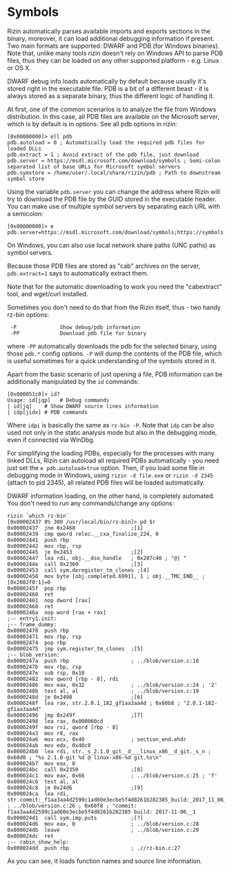 # Symbols

Rizin automatically parses available imports and exports sections in the binary,
moreover, it can load additional debugging information if present.
Two main formats are supported: DWARF and PDB (for Windows binaries).
Note that, unlike many tools rizin doesn't rely on Windows API to parse
PDB files, thus they can be loaded on any other supported platform - e.g.
Linux or OS X.

DWARF debug info loads automatically by default because usually it's stored
right in the executable file. PDB is a bit of a different beast - it is always
stored as a separate binary, thus the different logic of handling it.

At first, one of the common scenarios is to analyze the file from Windows distribution.
In this case, all PDB files are available on the Microsoft server, which is by default
is in options. See all pdb options in rizin:

```
[0x00000000]> ell pdb
pdb.autoload = 0 ; Automatically load the required pdb files for loaded DLLs
pdb.extract = 1 ; Avoid extract of the pdb file, just download
pdb.server = https://msdl.microsoft.com/download/symbols ; Semi-colon separated list of base URLs for Microsoft symbol servers
pdb.symstore = /home/user/.local/share/rizin/pdb ; Path to downstream symbol store
```

Using the variable `pdb.server` you can change the address where Rizin will try to
download the PDB file by the GUID stored in the executable header.
You can make use of multiple symbol servers by separating each URL with a semicolon:

```
[0x00000000]> e pdb.server=https://msdl.microsoft.com/download/symbols;https://symbols.mozilla.org/
```

On Windows,  you can also use local network share paths (UNC paths) as symbol servers.

Because those PDB files are stored as "cab" archives on the server, `pdb.extract=1`
says to automatically extract them.

Note that for the automatic downloading to work you need the "cabextract" tool, and wget/curl installed.

Sometimes you don't need to do that from the Rizin itself, thus - two handy rz-bin options:

```
 -P              Show debug/pdb information
 -PP             Download pdb file for binary
```

where `-PP` automatically downloads the pdb for the selected binary, using those
`pdb.*` config options. `-P` will dump the contents of the PDB file, which is useful
sometimes for a quick understanding of the symbols stored in it.

Apart from the basic scenario of just opening a file, PDB information can be additionally
manipulated by the `id` commands:

```
[0x000051c0]> id?
Usage: id[jqp]   # Debug commands
| id[jq]    # Show DWARF source lines information
| idp[jidx] # PDB commands
```

Where `idpi` is basically the same as `rz-bin -P`.
Note that `idp` can be also used not only in the static analysis mode but also
in the debugging mode, even if connected via WinDbg.

For simplifying the loading PDBs, especially for the processes with many linked DLLs,
Rizin can autoload all required PDBs automatically - you need just set the
`e pdb.autoload=true` option. Then, if you load some file in debugging mode
in Windows, using `rizin -d file.exe` or `rizin -d 2345` (attach to pid 2345), all
related PDB files will be loaded automatically.

DWARF information loading, on the other hand, is completely automated. You don't
need to run any commands/change any options:

```
rizin `which rz-bin`
[0x00002437 8% 300 /usr/local/bin/rz-bin]> pd $r
0x00002437  jne 0x2468                  ;[1]
0x00002439  cmp qword reloc.__cxa_finalize_224, 0
0x00002441  push rbp
0x00002442  mov rbp, rsp
0x00002445  je 0x2453                   ;[2]
0x00002447  lea rdi, obj.__dso_handle   ; 0x207c40 ; "@| "
0x0000244e  call 0x2360                 ;[3]
0x00002453  call sym.deregister_tm_clones ;[4]
0x00002458  mov byte [obj.completed.6991], 1 ; obj.__TMC_END__ ; [0x2082f0:1]=0
0x0000245f  pop rbp
0x00002460  ret
0x00002461  nop dword [rax]
0x00002468  ret
0x0000246a  nop word [rax + rax]
;-- entry1.init:
;-- frame_dummy:
0x00002470  push rbp
0x00002471  mov rbp, rsp
0x00002474  pop rbp
0x00002475  jmp sym.register_tm_clones  ;[5]
;-- blob_version:
0x0000247a  push rbp                    ; ../blob/version.c:18
0x0000247b  mov rbp, rsp
0x0000247e  sub rsp, 0x10
0x00002482  mov qword [rbp - 8], rdi
0x00002486  mov eax, 0x32               ; ../blob/version.c:24 ; '2'
0x0000248b  test al, al                 ; ../blob/version.c:19
0x0000248d  je 0x2498                   ;[6]
0x0000248f  lea rax, str.2.0.1_182_gf1aa3aa4d ; 0x60b8 ; "2.0.1-182-gf1aa3aa4d"
0x00002496  jmp 0x249f                  ;[7]
0x00002498  lea rax, 0x000060cd
0x0000249f  mov rsi, qword [rbp - 8]
0x000024a3  mov r8, rax
0x000024a6  mov ecx, 0x40               ; section_end.ehdr
0x000024ab  mov edx, 0x40c0
0x000024b0  lea rdi, str._s_2.1.0_git__d___linux_x86__d_git._s_n ; 0x60d0 ; "%s 2.1.0-git %d @ linux-x86-%d git.%s\n"
0x000024b7  mov eax, 0
0x000024bc  call 0x2350                 ;[8]
0x000024c1  mov eax, 0x66               ; ../blob/version.c:25 ; 'f'
0x000024c6  test al, al
0x000024c8  je 0x24d6                   ;[9]
0x000024ca  lea rdi, str.commit:_f1aa3aa4d2599c1ad60e3ecbe5f4d8261b282385_build:_2017_11_06__12:18:39 ; ../blob/version.c:26 ; 0x60f8 ; "commit: f1aa3aa4d2599c1ad60e3ecbe5f4d8261b282385 build: 2017-11-06__1
0x000024d1  call sym.imp.puts           ;[?]
0x000024d6  mov eax, 0                  ; ../blob/version.c:28
0x000024db  leave                       ; ../blob/version.c:29
0x000024dc  ret
;-- rabin_show_help:
0x000024dd  push rbp                    ; .//rz-bin.c:27
```

As you can see, it loads function names and source line information.


